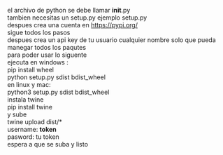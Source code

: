 el archivo de python se debe llamar __init__.py  
tambien necesitas un setup.py ejemplo setup.py  
despues crea una cuenta en https://pypi.org/  
sigue todos los pasos  
despues crea un api key de tu usuario cualquier nombre solo que pueda manegar todos los paqutes  
para poder usar lo siguente  
ejecuta en windows :  
pip install wheel  
python setup.py sdist bdist_wheel  
en linux y mac:  
python3 setup.py sdist bdist_wheel  
instala twine  
pip install twine  
y sube  
twine upload dist/*  
username: __token__  
pasword: tu token  
espera a que se suba y listo  
